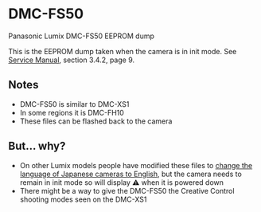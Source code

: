 # DMC-FS50
Panasonic Lumix DMC-FS50 EEPROM dump

This is the EEPROM dump taken when the camera is in init mode. See [Service Manual](https://elektrotanya.com/panasonic_dmc-xs1.pdf/download.html), section 3.4.2, page 9.

## Notes

- DMC-FS50 is similar to DMC-XS1
- In some regions it is DMC-FH10
- These files can be flashed back to the camera

## But... why?

- On other Lumix models people have modified these files to [change the language of Japanese cameras to English](https://www.dpreview.com/forums/thread/4672435), but the camera needs to remain in init mode so will display ⚠️ when it is powered down
- There might be a way to give the DMC-FS50 the Creative Control shooting modes seen on the DMC-XS1
